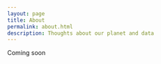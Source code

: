 ```yaml
---
layout: page
title: About
permalink: about.html
description: Thoughts about our planet and data
---
```

Coming soon
